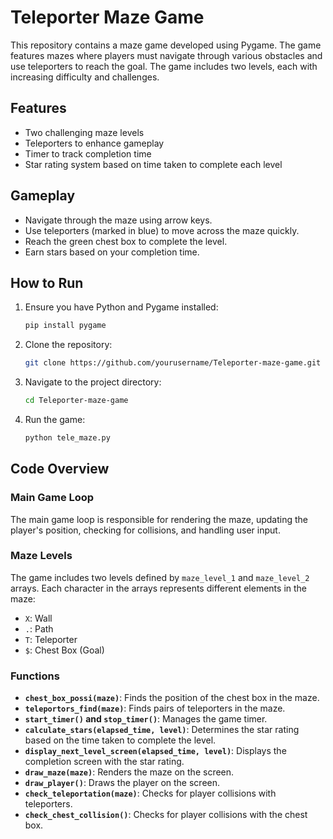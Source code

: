 # Teleporter Maze Game

This repository contains a maze game developed using Pygame. The game features mazes where players must navigate through various obstacles and use teleporters to reach the goal. The game includes two levels, each with increasing difficulty and challenges.

## Features

- Two challenging maze levels
- Teleporters to enhance gameplay
- Timer to track completion time
- Star rating system based on time taken to complete each level

## Gameplay

- Navigate through the maze using arrow keys.
- Use teleporters (marked in blue) to move across the maze quickly.
- Reach the green chest box to complete the level.
- Earn stars based on your completion time.

## How to Run

1. Ensure you have Python and Pygame installed:
    ```bash
    pip install pygame
    ```
2. Clone the repository:
    ```bash
    git clone https://github.com/yourusername/Teleporter-maze-game.git
    ```
3. Navigate to the project directory:
    ```bash
    cd Teleporter-maze-game
    ```
4. Run the game:
    ```bash
    python tele_maze.py
    ```

## Code Overview

### Main Game Loop

The main game loop is responsible for rendering the maze, updating the player's position, checking for collisions, and handling user input.

### Maze Levels

The game includes two levels defined by `maze_level_1` and `maze_level_2` arrays. Each character in the arrays represents different elements in the maze:
- `X`: Wall
- `.`: Path
- `T`: Teleporter
- `$`: Chest Box (Goal)

### Functions

- **`chest_box_possi(maze)`**: Finds the position of the chest box in the maze.
- **`teleportors_find(maze)`**: Finds pairs of teleporters in the maze.
- **`start_timer()` and `stop_timer()`**: Manages the game timer.
- **`calculate_stars(elapsed_time, level)`**: Determines the star rating based on the time taken to complete the level.
- **`display_next_level_screen(elapsed_time, level)`**: Displays the completion screen with the star rating.
- **`draw_maze(maze)`**: Renders the maze on the screen.
- **`draw_player()`**: Draws the player on the screen.
- **`check_teleportation(maze)`**: Checks for player collisions with teleporters.
- **`check_chest_collision()`**: Checks for player collisions with the chest box.

